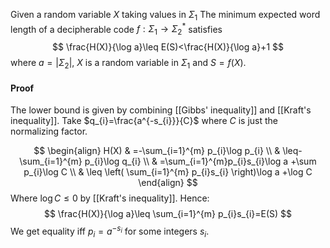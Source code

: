 Given a random variable $X$ taking values in $\Sigma_{1}$ 
The minimum expected word length of a decipherable code $f:\Sigma_{1}\to \Sigma_{2}^{*}$ satisfies
$$
\frac{H(X)}{\log a}\leq E(S)<\frac{H(X)}{\log a}+1
$$
where $a=\lvert \Sigma_{2} \rvert$, $X$ is a random variable in $\Sigma_{1}$ and $S=f(X)$. 
#### Proof
The lower bound is given by combining [[Gibbs' inequality]] and [[Kraft's inequality]].
Take $q_{i}=\frac{a^{-s_{i}}}{C}$ where $C$ is just the normalizing factor.

$$
\begin{align}
H(X) & =-\sum_{i=1}^{m} p_{i}\log p_{i} \\
 & \leq-\sum_{i=1}^{m} p_{i}\log q_{i} \\
 & =\sum_{i=1}^{m}p_{i}s_{i}\log a +\sum p_{i}\log C \\
 & \leq \left( \sum_{i=1}^{m} p_{i}s_{i} \right)\log a +\log C
\end{align}
$$
Where $\log C\leq 0$ by [[Kraft's inequality]].
Hence:
$$
\frac{H(X)}{\log a}\leq \sum_{i=1}^{m} p_{i}s_{i}=E(S)
$$
We get equality iff $p_{i}=a^{-s_{i}}$ for some integers $s_{i}$.
